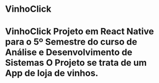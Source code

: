 # VinhoClick
# VinhoClick Projeto em React Native para o 5º Semestre do curso de Análise e Desenvolvimento de Sistemas  O Projeto se trata de um App de loja de vinhos.

